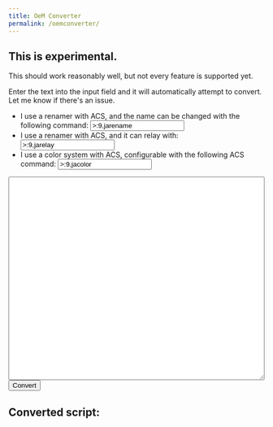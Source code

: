 ```yaml
---
title: OeM Converter
permalink: /oemconverter/
---
```


## This is experimental.
This should work reasonably well, but not every feature is supported yet.

Enter the text into the input field and it will automatically attempt to convert.
Let me know if there's an issue.


<script type="text/javascript" src="https://unpkg.com/jquery@3.6.0/dist/jquery.js"></script>
<script type="text/javascript">
function convert_code() {
  acs_code = $('#beep').val().replace(/\\\n/g, '');
  oem_code = '';

  var in_block = 0;
  var in_rule = 0;

  function prefix() {
    let ret = '';
    for (let i = 0; i < in_block; i++) ret += '  ';
    return ret;
  }

  function prefixify(func) {
    return function(n) {
      return prefix() + func(n);
    }
  }

  function dec_block() {
    in_block--;
    oem_code += prefix() + 'end\n';
  }

  var regexes = [
    / +/,
    /"([^"]|\""]*)"/,
    /\n *\n/,
    /\n/,
    /#.*/,
    /mode +([A-Za-z]*) +\((.*)\)(.*)/,
    /action *\(([a-zA-Z0-9]*) *= *([a-zA-Z0-9]*)\)\.\.\./,
    /rule *\(([a-zA-Z0-9]*) *= *([a-zA-Z0-9]*)\)\.\.\. *\n/,
    new RegExp(` *(say${$('#acs_renamer_set').val()}) (.*)`),
    new RegExp(` *(say${$('#acs_renamer_say').val()}) (.*)`),
    new RegExp(` *(say${$('#acs_color').val()}) (.*)`),
    / *([^:\n]*?):(.*)/,
  ];
  var rebuilds = [
    n => '',
    n => n[0],
    function(n) {
      if (in_block > 0) {
        in_block--;
        return '\nend\n\n';
      } else return '\n\n'
    },
    n => n[0],
    n => "// " + n[0].substring(1),
    function(n) {
      var ret = `button ${n[1]}\n`;
      for (let button of n[2].matchAll(/ *([a-zA-Z0-9_ ]*) *= *\d[^;]*;/g)) {
        ret += `    option \"${button[1]}\"\n`;
      }
      ret += "end\n";

      return ret;
    },
    function(n) {
      var ret = `on ${n[1]} = "${n[2]}"`;
      in_block++;
      return ret;
    },
    function(n) {
      var ret = `when ${n[1]} = "${n[2]}"\n`;
      if ( in_block ) dec_block();
      
      in_block++;
      in_rule = 1;
      return ret;
    },
    prefixify(n => `set wearer_name=${n[2]}${prefix()}set manufacturer=`),
    prefixify(n => `say ${n[2]}`),
    prefixify(n => `set color=${n[2]}`),
    prefixify(function(n) {
      switch (n[1]) {
        case "self":
          return `think "${n[2]}"`;
        case "say":
          return `${n[1]} "${n[2]}"`;
        case "wait":
          return `wait ${n[2]}`;
        case "speechname":
          return `set wearer_name=${n[2]}`;
        default:
          console.log(n);
          return `#Unknown: ${n[0]}`
      }
    }),
  ];
  console.log( regexes );

  while (acs_code != '') {
    if (in_rule) {
      line = acs_code.match(/.*\n/)[0];
      if (line.trim() == '') {
        oem_code += 'end\n';
        in_block--;
        in_rule = 0;
      } else {
        acs_code = acs_code.substring(line.length);
        oem_code += `  rule "${line.trim()}"\n`
        continue;
      }
    }

    earliest_match = -1;
    earliest_index = -1;
    for (var i in regexes) {
      match = acs_code.match(regexes[i]);
      if (match != null && (earliest_index == -1 || earliest_match.index > match.index)) {
        earliest_index = i;
        earliest_match = match;
      }
    }

    if (earliest_index >= 0 && earliest_match.index != 0) {
      oem_code += '\n### UNHANDLED ###\n' + acs_code.substring(0, earliest_match.index);
      acs_code = '';
    }
    if (earliest_index == -1) {
      oem_code += '\n### UNFOUND ###\n' + acs_code;
      acs_code = '';
    } else {
      let new_text = rebuilds[earliest_index](earliest_match);
      oem_code += /*`[[${earliest_index}]]` +*/ new_text;
      acs_code = acs_code.substring(earliest_match[0].length);
    }
  }

  while (in_block > 0) {
    dec_block();
  }

  $('#boop').text(oem_code);
}
console.log($);
$(function() {
    $('#beep').change(convert_code);
    convert_code();
});
</script>


<ul>
    <li>I use a renamer with ACS, and the name can be changed with the following command: <input type="text" id="acs_renamer_set" value=">:9,jarename" /></li>
    <li>I use a renamer with ACS, and it can relay with: <input type="text" id="acs_renamer_say" value=">:9,jarelay" /></li>
    <li>I use a color system with ACS, configurable with the following ACS command: <input type="text" id="acs_color" value=">:9,jacolor" /></li>
</ul>
<textarea style="width: 100%;height: 30em;" id="beep">
</textarea>
<input type="button" click="convert_code" value="Convert" />

<h2>
Converted script:
</h2>
<pre id="boop"></pre>
